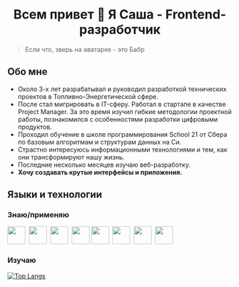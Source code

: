 <div id="header" align="center">
  <h1> Всем привет 👋 Я Саша - Frontend-разработчик </h1>
</div>

> Если что, зверь на аватарке - это Бабр
## Обо мне
- Около 3-х лет разрабатывал и руководил разработкой технических проектов в Топливно-Энергетической сфере.
- После стал мигрировать в IT-сферу. Работал в стартапе в качестве Project Manager. За это время изучил гибкие методологии проектной работы, познакомился с особенностями разработки цифровыми продуктов.
- Проходил обучение в школе программирования School 21 от Сбера по базовым алгоритмам и структурам данных на Си. 
- Страстно интересуюсь информационными технологиями и тем, как они трансформируют нашу жизнь.
- Последние несколько месяцев изучаю веб-разработку.
- **Хочу создавать крутые интерфейсы и приложения.**


## Языки и технологии
### Знаю/применяю
<img height="40" src="https://cdn.jsdelivr.net/gh/devicons/devicon/icons/css3/css3-original.svg" />&nbsp;
<img height="40" src="https://cdn.jsdelivr.net/gh/devicons/devicon/icons/html5/html5-original.svg" />&nbsp;
<img height="40" src="https://cdn.jsdelivr.net/gh/devicons/devicon/icons/javascript/javascript-original.svg" />&nbsp;
<img height="40" src="https://cdn.jsdelivr.net/gh/devicons/devicon/icons/figma/figma-original.svg" />
<img height="40" src="https://static10.lottiefiles.com/images/logo/icon.svg" />&nbsp;
<img height="40" src="https://cdn.jsdelivr.net/gh/devicons/devicon/icons/github/github-original.svg" />&nbsp;
<img height="40" src="https://cdn.jsdelivr.net/gh/devicons/devicon/icons/c/c-original.svg" />&nbsp;
<img height="40" src="https://cdn.jsdelivr.net/gh/devicons/devicon/icons/bash/bash-original.svg" />&nbsp;
### Изучаю


[![Top Langs](https://github-readme-stats.vercel.app/api/top-langs/?username=sanevs22&layout=compact&theme=vision-friendly-default)](https://github.com/anuraghazra/github-readme-stats)



<!--
Hi there 👋 
**Sanevs22/Sanevs22** is a ✨ _special_ ✨ repository because its `README.md` (this file) appears on your GitHub profile.

Here are some ideas to get you started:

- 🔭 I’m currently working on ...
- 🌱 I’m currently learning ...
- 👯 I’m looking to collaborate on ...
- 🤔 I’m looking for help with ...
- 💬 Ask me about ...
- 📫 How to reach me: ...
- 😄 Pronouns: ...
- ⚡ Fun fact: ...
-->
